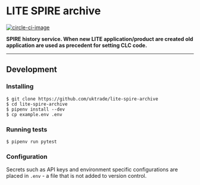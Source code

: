# LITE SPIRE archive

[![circle-ci-image]][circle-ci]

**SPIRE history service. When new LITE application/product are created old application are used as precedent for setting CLC code.**

---

## Development

### Installing
    $ git clone https://github.com/uktrade/lite-spire-archive
    $ cd lite-spire-archive
    $ pipenv install --dev
    $ cp example.env .env

### Running tests
    $ pipenv run pytest

### Configuration

Secrets such as API keys and environment specific configurations are placed in `.env` - a file that is not added to version control.

[circle-ci-image]: https://circleci.com/gh/uktrade/lite-spire-archive/tree/develop.svg?style=svg
[circle-ci]: https://circleci.com/gh/uktrade/lite-spire-archive/tree/develop
